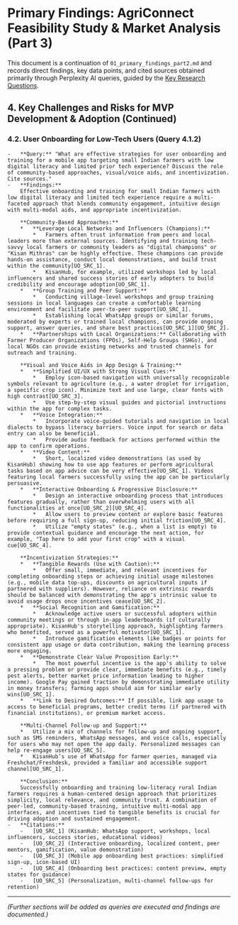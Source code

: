 # Primary Findings: AgriConnect Feasibility Study & Market Analysis (Part 3)

This document is a continuation of `01_primary_findings_part2.md` and records direct findings, key data points, and cited sources obtained primarily through Perplexity AI queries, guided by the [Key Research Questions](research/01_initial_queries/02_key_questions.md).

## 4. Key Challenges and Risks for MVP Development & Adoption (Continued)

### 4.2. User Onboarding for Low-Tech Users (Query 4.1.2)
    -   **Query:** "What are effective strategies for user onboarding and training for a mobile app targeting small Indian farmers with low digital literacy and limited prior tech experience? Discuss the role of community-based approaches, visual/voice aids, and incentivization. Cite sources."
    -   **Findings:**
        Effective onboarding and training for small Indian farmers with low digital literacy and limited tech experience require a multi-faceted approach that blends community engagement, intuitive design with multi-modal aids, and appropriate incentivization.

        **Community-Based Approaches:**
        *   **Leverage Local Networks and Influencers (Champions):**
            *   Farmers often trust information from peers and local leaders more than external sources. Identifying and training tech-savvy local farmers or community leaders as "digital champions" or "Kisan Mithras" can be highly effective. These champions can provide hands-on assistance, conduct local demonstrations, and build trust within the community[UO_SRC_1].
            *   KisanHub, for example, utilized workshops led by local influencers and shared success stories of early adopters to build credibility and encourage adoption[UO_SRC_1].
        *   **Group Training and Peer Support:**
            *   Conducting village-level workshops and group training sessions in local languages can create a comfortable learning environment and facilitate peer-to-peer support[UO_SRC_1].
            *   Establishing local WhatsApp groups or similar forums, moderated by experts or trained local champions, can provide ongoing support, answer queries, and share best practices[UO_SRC_1][UO_SRC_2].
        *   **Partnerships with Local Organizations:** Collaborating with Farmer Producer Organizations (FPOs), Self-Help Groups (SHGs), and local NGOs can provide existing networks and trusted channels for outreach and training.

        **Visual and Voice Aids in App Design & Training:**
        *   **Simplified UI/UX with Strong Visual Cues:**
            *   Employ icon-based navigation with universally recognizable symbols relevant to agriculture (e.g., a water droplet for irrigation, a specific crop icon). Minimize text and use large, clear fonts with high contrast[UO_SRC_3].
            *   Use step-by-step visual guides and pictorial instructions within the app for complex tasks.
        *   **Voice Integration:**
            *   Incorporate voice-guided tutorials and navigation in local dialects to bypass literacy barriers. Voice input for search or data entry can also be beneficial.
            *   Provide audio feedback for actions performed within the app to confirm operations.
        *   **Video Content:**
            *   Short, localized video demonstrations (as used by KisanHub) showing how to use app features or perform agricultural tasks based on app advice can be very effective[UO_SRC_1]. Videos featuring local farmers successfully using the app can be particularly persuasive.
        *   **Interactive Onboarding & Progressive Disclosure:**
            *   Design an interactive onboarding process that introduces features gradually, rather than overwhelming users with all functionalities at once[UO_SRC_2][UO_SRC_4].
            *   Allow users to preview content or explore basic features before requiring a full sign-up, reducing initial friction[UO_SRC_4].
            *   Utilize "empty states" (e.g., when a list is empty) to provide contextual guidance and encourage the next action, for example, "Tap here to add your first crop" with a visual cue[UO_SRC_4].

        **Incentivization Strategies:**
        *   **Tangible Rewards (Use with Caution):**
            *   Offer small, immediate, and relevant incentives for completing onboarding steps or achieving initial usage milestones (e.g., mobile data top-ups, discounts on agricultural inputs if partnered with suppliers). However, reliance on extrinsic rewards should be balanced with demonstrating the app's intrinsic value to avoid usage drops once incentives cease[UO_SRC_2].
        *   **Social Recognition and Gamification:**
            *   Acknowledge active users or successful adopters within community meetings or through in-app leaderboards (if culturally appropriate). KisanHub's storytelling approach, highlighting farmers who benefited, served as a powerful motivator[UO_SRC_1].
            *   Introduce gamification elements like badges or points for consistent app usage or data contribution, making the learning process more engaging.
        *   **Demonstrate Clear Value Proposition Early:**
            *   The most powerful incentive is the app's ability to solve a pressing problem or provide clear, immediate benefits (e.g., timely pest alerts, better market price information leading to higher income). Google Pay gained traction by demonstrating immediate utility in money transfers; farming apps should aim for similar early wins[UO_SRC_1].
        *   **Link to Desired Outcomes:** If possible, link app usage to access to beneficial programs, better credit terms (if partnered with financial institutions), or premium market access.

        **Multi-Channel Follow-up and Support:**
        *   Utilize a mix of channels for follow-up and ongoing support, such as SMS reminders, WhatsApp messages, and voice calls, especially for users who may not open the app daily. Personalized messages can help re-engage users[UO_SRC_5].
        *   KisanHub’s use of WhatsApp for farmer queries, managed via Freshchat/Freshdesk, provided a familiar and accessible support channel[UO_SRC_1].

        **Conclusion:**
        Successfully onboarding and training low-literacy rural Indian farmers requires a human-centered design approach that prioritizes simplicity, local relevance, and community trust. A combination of peer-led, community-based training, intuitive multi-modal app interfaces, and incentives tied to tangible benefits is crucial for driving adoption and sustained engagement.
    -   **Citations:**
        -   [UO_SRC_1] (KisanHub: WhatsApp support, workshops, local influencers, success stories, educational videos)
        -   [UO_SRC_2] (Interactive onboarding, localized content, peer mentors, gamification, value demonstration)
        -   [UO_SRC_3] (Mobile app onboarding best practices: simplified sign-up, icon-based UI)
        -   [UO_SRC_4] (Onboarding best practices: content preview, empty states for guidance)
        -   [UO_SRC_5] (Personalization, multi-channel follow-ups for retention)

---
*(Further sections will be added as queries are executed and findings are documented.)*
